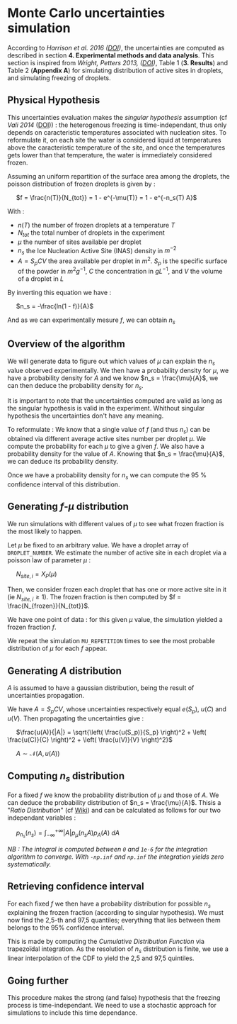 # Monte Carlo uncertainties simulation

According to *Harrison et al. 2016 ([DOI](https://www.example.com))*, the uncertainties are computed as described in section **4. Experimental methods and data analysis**. This section is inspired from *Wright, Petters 2013, ([DOI]( https://doi.org/10.1002/jgrd.50365))*, Table 1 (**3. Results**) and Table 2 (**Appendix A**) for simulating distribution of active sites in droplets, and simulating freezing of droplets.

## Physical Hypothesis

This uncertainties evaluation makes the *singular hypothesis* assumption (cf *Vali 2014* ([DOI](https://doi.org/10.5194/acp-14-5271-2014))) : the heterogenous freezing is time-independant, thus only depends on caracteristic temperatures associated with nucleation sites. To reformulate it, on each site the water is considered liquid at temperatures above the caracteristic temperature of the site, and once the temperatures gets lower than that temperature, the water is immediately considered frozen.

Assuming an uniform repartition of the surface area among the droplets, the poisson distribution of frozen droplets is given by :

&nbsp;&nbsp;&nbsp;&nbsp; $f = \frac{n(T)}{N_{tot}} = 1 - e^{-\mu(T)} = 1 - e^{-n_s(T) A}$

With :
- $n(T)$ the number of frozen droplets at a temperature $T$
- $N_{tot}$ the total number of droplets in the experiment
- $\mu$ the number of sites available per droplet
- $n_s$ the Ice Nucleation Active Site (INAS) density in $m^{-2}$
- $A = S_p C V$ the area available per droplet in $m^2$. $S_p$ is the specific surface of the powder in $m^2g^{-1}$, $C$ the concentration in $gL^{-1}$, and $V$ the volume of a droplet in $L$

By inverting this equation we have :

&nbsp;&nbsp;&nbsp;&nbsp; $n_s = -\frac{ln(1 - f)}{A}$

And as we can experimentally mesure $f$, we can obtain $n_s$


## Overview of the algorithm

We will generate data to figure out which values of $\mu$ can explain the $n_s$ value observed experimentally. We then have a probability density for $\mu$, we have a probability density for $A$ and we know $n_s = \frac{\mu}{A}$, we can then deduce the probability density for $n_s$.

It is important to note that the uncertainties computed are valid as long as the singular hypothesis is valid in the experiment. Whithout singular hypothesis the uncertainties don't have any meaning.

To reformulate : We know that a single value of $f$ (and thus $n_s$) can be obtained via different average active sites number per droplet $\mu$. We compute the probability for each $\mu$ to give a given $f$. We also have a probability density for the value of $A$. Knowing that $n_s = \frac{\mu}{A}$, we can deduce its probability density.

Once we have a probability density for $n_s$ we can compute the 95 % confidence interval of this distribution.

## Generating $f$-$\mu$ distribution
We run simulations with different values of $\mu$ to see what frozen fraction is the most likely to happen.

Let $\mu$ be fixed to an arbitrary value. We have a droplet array of `DROPLET_NUMBER`. We estimate the number of active site in each droplet via a poisson law of parameter $\mu$ :

&nbsp;&nbsp;&nbsp;&nbsp; $N_{site, i} = X_{P}(\mu)$

Then, we consider frozen each droplet that has one or more active site in it (ie $N_{site,i} \geq 1$). The frozen fraction is then computed by $f = \frac{N_{frozen}}{N_{tot}}$.

We have one point of data : for this given $\mu$ value, the simulation yielded a frozen fraction  $f$.

We repeat the simulation `MU_REPETITION` times to see the most probable distribution of $\mu$ for each $f$ appear.

## Generating $A$ distribution

$A$ is assumed to have a gaussian distribution, being the result of uncertainties propagation.

We have $A = S_pCV$, whose uncertainties respectively equal $e(S_p)$, $u(C)$ and $u(V)$. Then propagating the uncertainties give :

&nbsp;&nbsp;&nbsp;&nbsp; $\frac{u(A)}{|A|} = \sqrt{\left( \frac{u(S_p)}{S_p} \right)^2 + \left( \frac{u(C)}{C} \right)^2 + \left( \frac{u(V)}{V} \right)^2}$

&nbsp;&nbsp;&nbsp;&nbsp; $A \sim \mathcal{N}(A, u(A))$

## Computing $n_s$ distribution
For a fixed $f$ we know the probability distribution of $\mu$ and those of $A$. We can deduce the probability distribution of $n_s = \frac{\mu}{A}$. Thisis a "*Ratio Distribution*" (cf [Wiki](https://en.wikipedia.org/wiki/Ratio_distribution)) and can be calculated as follows for our two independant variables :

&nbsp;&nbsp;&nbsp;&nbsp; $p_{n_s}(n_s) = \int_{-\infty}^{+\infty} |A|p_\mu(n_sA)p_A(A)~dA$

*NB : The integral is computed between `0` and `1e-6` for the integration algorithm to converge. With `-np.inf` and `np.inf` the integration yields zero systematically.*

## Retrieving confidence interval
For each fixed $f$ we then have a probability distribution for possible $n_s$ explaining the frozen fraction (according to singular hypothesis). We must now find the 2,5-th and 97,5 quantiles; everything that lies between them belongs to the 95% confidence interval.

This is made by computing the *Cumulative Distribution Function* via trapezoïdal integration. As the resolution of $n_s$ distribution is finite, we use a linear interpolation of the CDF to yield the 2,5 and 97,5 quintiles.

## Going further
This procedure makes the strong (and false) hypothesis that the freezing process is time-independant. We need to use a stochastic approach for simulations to include this time dependance.